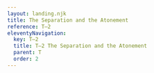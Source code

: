 ```yaml
---
layout: landing.njk
title: The Separation and the Atonement
reference: T–2
eleventyNavigation:
  key: T–2
  title: T–2 The Separation and the Atonement
  parent: T
  order: 2
---
```

